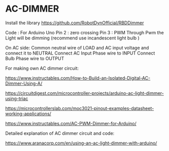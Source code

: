 # AC-DIMMER
Install the library 
https://github.com/RobotDynOfficial/RBDDimmer

Code :
For Arduino Uno
Pin 2 : zero crossing
Pin 3 : PWM
Through Pwm the Light will be dimming (recommend use incandescent light bulb ) 

On AC side:
Common neutral wire of LOAD and AC input voltage and connect it to NEUTRAL
Connect AC Input Phase wire to INPUT
Connect Bulb Phase wire to OUTPUT

For making own AC dimmer circuit:

https://www.instructables.com/How-to-Build-an-Isolated-Digital-AC-Dimmer-Using-A/

https://circuitdigest.com/microcontroller-projects/arduino-ac-light-dimmer-using-triac

https://microcontrollerslab.com/moc3021-pinout-examples-datasheet-working-applications/

https://www.instructables.com/AC-PWM-Dimmer-for-Arduino/


Detailed explanation of AC dimmer circuit and code:

https://www.aranacorp.com/en/using-an-ac-light-dimmer-with-arduino/


